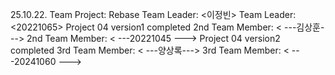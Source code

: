 25.10.22. Team Project: Rebase
Team Leader: <이정빈>
Team Leader: <20221065>
Project 04 version1 completed
2nd Team Member: < ---김상훈--->
2nd Team Member: < ---20221045 --->
Project 04 version2 completed
3rd Team Member: < ---양상록--->
3rd Team Member: < ---20241060 --->
